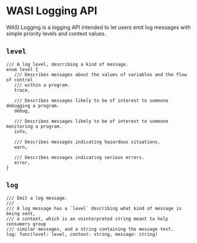 # WASI Logging API

WASI Logging is a logging API intended to let users emit log messages with
simple priority levels and context values.

## `level`
```wit
/// A log level, describing a kind of message.
enum level {
   /// Describes messages about the values of variables and the flow of control
   /// within a program.
   trace,

   /// Describes messages likely to be of interest to someone debugging a program.
   debug,

   /// Describes messages likely to be of interest to someone monitoring a program.
   info,

   /// Describes messages indicating hazardous situations.
   warn,

   /// Describes messages indicating serious errors.
   error,
}
```

## `log`
```wit
/// Emit a log message.
///
/// A log message has a `level` describing what kind of message is being sent,
/// a context, which is an uninterpreted string meant to help consumers group
/// similar messages, and a string containing the message text.
log: func(level: level, context: string, message: string)
```
